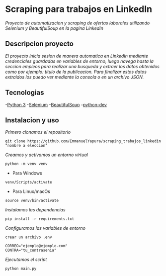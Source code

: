 # Scraping para trabajos en LinkedIn

*Proyecto de automatizacion y scraping de ofertas laborales utilizando Selenium y BeautifulSoup en la pagina LinkedIn*

## Descripcion proyecto

*El proyecto inicia sesion de manera automatica en LinkedIn mediante credenciales guardadas en variables de entorno, 
luego navega hasta la seccion empleos para realizar una busqueda y extraer los datos obtenidos como por ejemplo: titulo de la publicacion.
Para finalizar estos datos extraidos los puedo ver mediante la consola o en un archivo JSON.*

## Tecnologias 

-[Python 3](https://www.python.org/)
-[Selenium](https://pypi.org/project/selenium/)
-[BeautifulSoup](https://www.crummy.com/software/BeautifulSoup/)
-[python-dev](https://pypi.org/project/python-dotenv/)

## Instalacion y uso

*Primero clonamos el repositorio*

``` 
git clone https://github.com/EmmanuelYapura/scraping_trabajos_linkedin "nombre a elección" 
```

*Creamos y activamos un entorno virtual*

```
python -m venv venv 
```

- Para Windows
``` 
venv/Scripts/activate
```
- Para Linux/macOs
``` 
source venv/bin/activate
```

*Instalamos las dependencias*

``` 
pip install -r requirements.txt
```

*Configuramos las variables de entorno*

``` 
crear un archivo .env
```
``` 
CORREO="ejemplo@ejemplo.com"
CONTRA="tu_contrasenia"
```

*Ejecutamos el script*

``` 
python main.py
```
